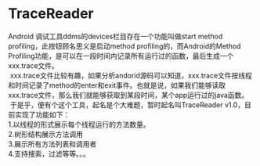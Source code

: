 # TraceReader
  Android 调试工具ddms的devices栏目存在一个功能叫做start method profiling，此按钮顾名思义是启动method profiling的，而Android的Method Profiling功能，是可以在一段时间内记录所有运行过的函数，最后生成一个xxx.trace文件。<br>
  xxx.trace文件比较有趣，如果分析andorid源码可以知道，xxx.trace文件按线程和时间记录了method的enter和exit事件。也就是说，如果我们能够读取xxx.trace文件，那么我们就能够获取到某段时间，某个app运行过的java函数。<br>
  于是乎，便有个这个工具，起名是个大难题，暂时起名叫TraceReader v1.0，目前实现了功能如下：<br>
  1.以线程的形式展示每个线程运行的方法数量。<br>
  2.树形结构展示方法调用<br>
  3.展示所有方法列表和调用者<br>
  4.支持搜索，过滤等等。。。<br>
